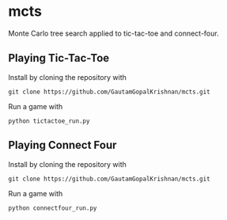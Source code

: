 # mcts
Monte Carlo tree search applied to tic-tac-toe and connect-four.

## Playing Tic-Tac-Toe
Install by cloning the repository with

    git clone https://github.com/GautamGopalKrishnan/mcts.git

Run a game with

    python tictactoe_run.py


## Playing Connect Four
Install by cloning the repository with

    git clone https://github.com/GautamGopalKrishnan/mcts.git

Run a game with

    python connectfour_run.py